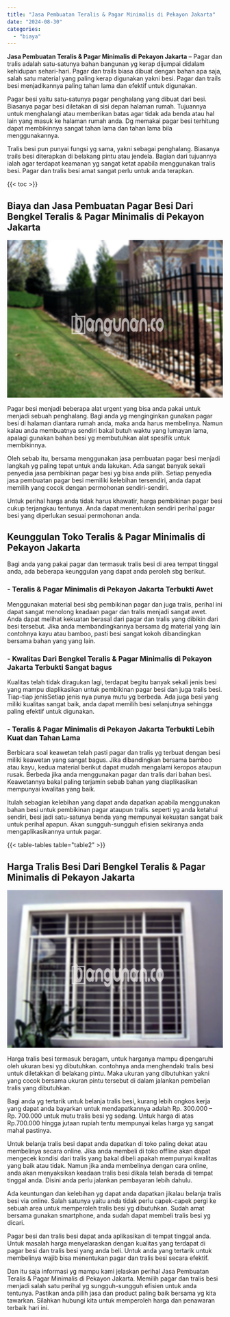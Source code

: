 ```yaml
---
title: "Jasa Pembuatan Teralis & Pagar Minimalis di Pekayon Jakarta"
date: "2024-08-30"
categories: 
  - "biaya"
---
```


**Jasa Pembuatan Teralis & Pagar Minimalis di Pekayon Jakarta** – Pagar dan tralis adalah satu-satunya bahan bangunan yg kerap dijumpai didalam kehidupan sehari-hari. Pagar dan trails biasa dibuat dengan bahan apa saja, salah satu material yang paling kerap digunakan yakni besi. Pagar dan trails besi menjadikannya paling tahan lama dan efektif untuk digunakan.

Pagar besi yaitu satu-satunya pagar penghalang yang dibuat dari besi. Biasanya pagar besi diletakan di sisi depan halaman rumah. Tujuannya untuk menghalangi atau memberikan batas agar tidak ada benda atau hal lain yang masuk ke halaman rumah anda. Dg memakai pagar besi terhitung dapat membikinnya sangat tahan lama dan tahan lama bila menggunakannya.

Tralis besi pun punyai fungsi yg sama, yakni sebagai penghalang. Biasanya trails besi diterapkan di belakang pintu atau jendela. Bagian dari tujuannya ialah agar terdapat keamanan yg sangat ketat apabila menggunakan tralis besi. Pagar dan tralis besi amat sangat perlu untuk anda terapkan.

{{< toc >}}

## Biaya dan Jasa Pembuatan Pagar Besi Dari Bengkel Teralis & Pagar Minimalis di Pekayon Jakarta

![Jasa Pembuatan Teralis & Pagar Minimalis di Pekayon Jakarta](/images/pagar-minimalis-murah-14.png)

Pagar besi menjadi beberapa alat urgent yang bisa anda pakai untuk menjadi sebuah penghalang. Bagi anda yg menginginkan gunakan pagar besi di halaman diantara rumah anda, maka anda harus membelinya. Namun kalau anda membuatnya sendiri bakal butuh waktu yang lumayan lama, apalagi gunakan bahan besi yg membutuhkan alat spesifik untuk membikinnya.

Oleh sebab itu, bersama menggunakan jasa pembuatan pagar besi menjadi langkah yg paling tepat untuk anda lakukan. Ada sangat banyak sekali penyedia jasa pembikinan pagar besi yg bisa anda pilih. Setiap penyedia jasa pembuatan pagar besi memiliki kelebihan tersendiri, anda dapat memilih yang cocok dengan permohonan sendiri-sendiri.

Untuk perihal harga anda tidak harus khawatir, harga pembikinan pagar besi cukup terjangkau tentunya. Anda dapat menentukan sendiri perihal pagar besi yang diperlukan sesuai permohonan anda.

## Keunggulan Toko Teralis & Pagar Minimalis di Pekayon Jakarta

Bagi anda yang pakai pagar dan termasuk tralis besi di area tempat tinggal anda, ada beberapa keunggulan yang dapat anda peroleh sbg berikut.

### \- Teralis & Pagar Minimalis di Pekayon Jakarta Terbukti Awet

Menggunakan material besi sbg pembikinan pagar dan juga tralis, perihal ini dapat sangat menolong keadaan pagar dan tralis menjadi sangat awet. Anda dapat melihat kekuatan berasal dari pagar dan tralis yang dibikin dari besi tersebut. Jika anda membandingkannya bersama dg material yang lain contohnya kayu atau bamboo, pasti besi sangat kokoh dibandingkan bersama bahan yang yang lain.

### \- Kwalitas Dari Bengkel Teralis & Pagar Minimalis di Pekayon Jakarta Terbukti Sangat bagus

Kualitas telah tidak diragukan lagi, terdapat begitu banyak sekali jenis besi yang mampu diaplikasikan untuk pembikinan pagar besi dan juga tralis besi. Tiap-tiap jenisSetiap jenis nya punya mutu yg berbeda. Ada juga besi yang miliki kualitas sangat baik, anda dapat memilih besi selanjutnya sehingga paling efektif untuk digunakan.

### \- Teralis & Pagar Minimalis di Pekayon Jakarta Terbukti Lebih Kuat dan Tahan Lama

Berbicara soal keawetan telah pasti pagar dan tralis yg terbuat dengan besi miliki keawetan yang sangat bagus. Jika dibandingkan bersama bamboo atau kayu, kedua material berikut dapat mudah mengalami keropos ataupun rusak. Berbeda jika anda menggunakan pagar dan tralis dari bahan besi. Keawetannya bakal paling terjamin sebab bahan yang diaplikasikan mempunyai kwalitas yang baik.

Itulah sebagian kelebihan yang dapat anda dapatkan apabila menggunakan bahan besi untuk pembikinan pagar ataupun tralis. seperti yg anda ketahui sendiri, besi jadi satu-satunya benda yang mempunyai kekuatan sangat baik untuk perihal apapun. Akan sungguh-sungguh efisien sekiranya anda mengaplikasikannya untuk pagar.

{{< table-tables table="table2" >}}

## Harga Tralis Besi Dari Bengkel Teralis & Pagar Minimalis di Pekayon Jakarta

![Jasa Pembuatan Teralis & Pagar Minimalis di Pekayon Jakarta](/images/teralis-minimalis-murah-46.png)

Harga tralis besi termasuk beragam, untuk harganya mampu dipengaruhi oleh ukuran besi yg dibutuhkan. contohnya anda menghendaki tralis besi untuk diletakkan di belakang pintu. Maka ukuran yang dibutuhkan yakni yang cocok bersama ukuran pintu tersebut di dalam jalankan pembelian tralis yang dibutuhkan.

Bagi anda yg tertarik untuk belanja tralis besi, kurang lebih ongkos kerja yang dapat anda bayarkan untuk mendapatkannya adalah Rp. 300.000 – Rp. 700.000 untuk mutu tralis besi yg sedang. Untuk harga di atas Rp.700.000 hingga jutaan rupiah tentu mempunyai kelas harga yg sangat mahal pastinya.

Untuk belanja tralis besi dapat anda dapatkan di toko paling dekat atau membelinya secara online. Jika anda membeli di toko offline akan dapat mengecek kondisi dari tralis yang bakal dibeli apakah mempunyai kwalitas yang baik atau tidak. Namun jika anda membelinya dengan cara online, anda akan menyaksikan keadaan tralis besi dikala telah berada di tempat tinggal anda. Disini anda perlu jalankan pembayaran lebih dahulu.

Ada keuntungan dan kelebihan yg dapat anda dapatkan jikalau belanja tralis besi via online. Salah satunya yaitu anda tidak perlu capek-capek pergi ke sebuah area untuk memperoleh tralis besi yg dibutuhkan. Sudah amat bersama gunakan smartphone, anda sudah dapat membeli tralis besi yg dicari.

Pagar besi dan tralis besi dapat anda aplikasikan di tempat tinggal anda. Untuk masalah harga menyelaraskan dengan kualitas yang terdapat di pagar besi dan tralis besi yang anda beli. Untuk anda yang tertarik untuk membelinya wajib bisa menentukan pagar dan tralis besi secara efektif.

Dan itu saja informasi yg mampu kami jelaskan perihal Jasa Pembuatan Teralis & Pagar Minimalis di Pekayon Jakarta. Memilih pagar dan tralis besi menjadi salah satu perihal yg sungguh-sungguh efisien untuk anda tentunya. Pastikan anda pilih jasa dan product paling baik bersama yg kita tawarkan. Silahkan hubungi kita untuk memperoleh harga dan penawaran terbaik hari ini.

